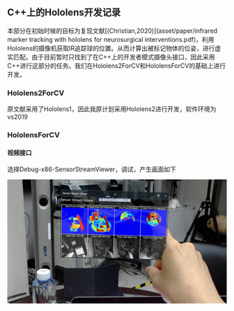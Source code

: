 ## C++上的Hololens开发记录

本部分在初始时候的目标为复现文献[(Christian,2020)](asset/paper/infrared marker tracking with hololens for neurosurgical interventions.pdf)，利用Hololens的摄像机获取IR追踪球的位置。从而计算出被标记物体的位姿，进行虚实匹配。由于目前暂时只找到了在C++上的开发者模式摄像头接口，因此采用C++进行这部分的任务。我们在Hololens2ForCV和HololensForCV的基础上进行开发。

### Hololens2ForCV

原文献采用了Hololens1，因此我原计划采用Hololens2进行开发，软件环境为vs2019

### HololensForCV

#### 视频接口

选择Debug-x86-SensorStreamViewer，调试，产生画面如下

![20210719_222114_HoloLens](cpp_dev_record.assets/20210719_222114_HoloLens.jpg)

